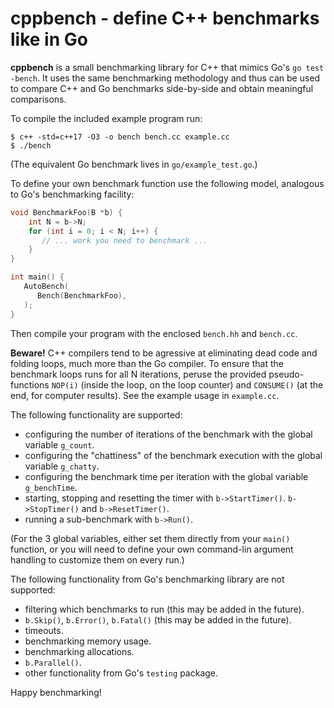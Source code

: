 # cppbench - define C++ benchmarks like in Go

**cppbench** is a small benchmarking library for C++ that mimics Go's
`go test -bench`. It uses the same benchmarking methodology and thus
can be used to compare C++ and Go benchmarks side-by-side and obtain
meaningful comparisons.

To compile the included example program run:

    $ c++ -std=c++17 -O3 -o bench bench.cc example.cc
    $ ./bench

(The equivalent Go benchmark lives in `go/example_test.go`.)

To define your own benchmark function use the following model,
analogous to Go's benchmarking facility:

```c++
void BenchmarkFoo(B *b) {
	int N = b->N;
	for (int i = 0; i < N; i++) {
	   // ... work you need to benchmark ...
	}
}

int main() {
   AutoBench(
	  Bench(BenchmarkFoo),
   );
}
```

Then compile your program with the enclosed `bench.hh` and `bench.cc`.

**Beware!** C++ compilers tend to be agressive at eliminating dead
code and folding loops, much more than the Go compiler. To ensure that
the benchmark loops runs for all N iterations, peruse the provided
pseudo-functions `NOP(i)` (inside the loop, on the loop counter) and
`CONSUME()` (at the end, for computer results). See the example usage
in `example.cc`.

The following functionality are supported:

- configuring the number of iterations of the benchmark with the
  global variable `g_count`.
- configuring the "chattiness" of the benchmark execution with
  the global variable `g_chatty`.
- configuring the benchmark time per iteration with the global
  variable `g_benchTime`.
- starting, stopping and resetting the timer with `b->StartTimer()`.
  `b->StopTimer()` and `b->ResetTimer()`.
- running a sub-benchmark with `b->Run()`.

(For the 3 global variables, either set them directly from your
`main()` function, or you will need to define your own command-lin
argument handling to customize them on every run.)

The following functionality from Go's benchmarking library are not supported:

- filtering which benchmarks to run (this may be added in the future).
- `b.Skip()`, `b.Error()`, `b.Fatal()` (this may be added in the future).
- timeouts.
- benchmarking memory usage.
- benchmarking allocations.
- `b.Parallel()`.
- other functionality from Go's `testing` package.

Happy benchmarking!
